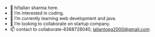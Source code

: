 - 👋 hi!lallan sharma here.
- 👀 I’m interested in coding.
- 🌱 I’m currently learning web development and java.
- 💞️ I’m looking to collaborate on startup company.
- 📫 contact to collaborate-8368728040, lallantopg2000@gmail.com


<!---
lallansharmag/lallansharmag is a ✨ special ✨ repository because its `README.md` (this file) appears on your GitHub profile.
You can click the Preview link to take a look at your changes.
--->
